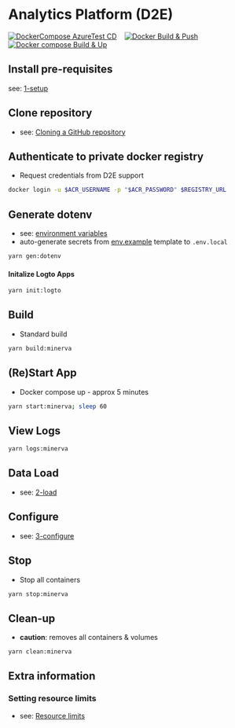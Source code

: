 # Analytics Platform (D2E)

[![DockerCompose AzureTest CD](https://github.com/alp-os/d2e/actions/workflows/az-dc-cd.yml/badge.svg)](https://github.com/alp-os/d2e/actions/workflows/az-dc-cd.yml) &nbsp;&nbsp; [![Docker Build & Push](https://github.com/alp-os/d2e/actions/workflows/docker-push.yml/badge.svg)](https://github.com/alp-os/d2e/actions/workflows/docker-push.yml) &nbsp;&nbsp; [![Docker compose Build & Up](https://github.com/alp-os/d2e/actions/workflows/docker-compose-up.yml/badge.svg)](https://github.com/alp-os/d2e/actions/workflows/docker-compose-up.yml)

## Install pre-requisites
see: [1-setup](docs/1-setup/README.md)

## Clone repository
- see: [Cloning a GitHub repository](https://docs.github.com/en/repositories/creating-and-managing-repositories/cloning-a-repository)

## Authenticate to private docker registry
- Request credentials from D2E support
```bash
docker login -u $ACR_USERNAME -p "$ACR_PASSWORD" $REGISTRY_URL
```

## Generate dotenv
- see: [environment variables](docs/1-setup/environment-variables.md)
- auto-generate secrets from [env.example](env.example) template to `.env.local`
```bash
yarn gen:dotenv
```
#### Initalize Logto Apps
```bash
yarn init:logto
```
## Build
- Standard build
```bash
yarn build:minerva
```

## (Re)Start App
- Docker compose up - approx 5 minutes
```bash
yarn start:minerva; sleep 60
```

## View Logs
```bash
yarn logs:minerva
```

## Data Load
- see: [2-load](docs/2-load)

## Configure
- see: [3-configure](docs/3-configure)

## Stop
- Stop all containers
```bash
yarn stop:minerva
```

## Clean-up
- **caution**: removes all containers & volumes
```bash
yarn clean:minerva
```

## Extra information
### Setting resource limits
- see: [Resource limits](docs/1-setup/resource-limits.md)
